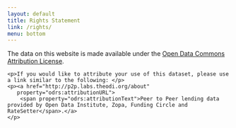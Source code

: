 ```yaml
---
layout: default
title: Rights Statement
link: /rights/
menu: bottom
---
```

<div typeof="odrs:RightsStatement" resource="/rights">
		<p>The data on this website is made available under the <a href="http://opendatacommons.org/licenses/by/1.0" property="odrs:dataLicense">Open Data Commons Attribution License</a>.</p>

    <p>If you would like to attribute your use of this dataset, please use a link similar to the following: </p>
    <p><a href="http://p2p.labs.theodi.org/about" 
       property="odrs:attributionURL">
        <span property="odrs:attributionText">Peer to Peer lending data provided by Open Data Institute, Zopa, Funding Circle and RateSetter</span>.</a>
    </p>
</div>